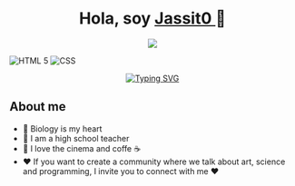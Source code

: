 <div align="center">
<h1 align="center">Hola, soy <a href="https://aristi.dev">Jassit0 </a> 👋  </h1>
</div> 

<div align="center">
<img src="https://img.wattpad.com/0b4bc6056f2ccafd5c8e83e11d39cd8860a46155/68747470733a2f2f73332e616d617a6f6e6177732e636f6d2f776174747061642d6d656469612d736572766963652f53746f7279496d6167652f505044464a586c4958546d5378413d3d2d3836363531363130302e313630356461613266333365393439363932363035353935303330352e676966">
</div> 
 

![HTML 5](https://img.shields.io/badge/HTML5-E34F26?style=for-the-badge&logo=html5&logoColor=white)
![CSS](https://img.shields.io/badge/CSS3-1572B6?style=for-the-badge&logo=css3&logoColor=white)


<div>
  <div align="center">
  <a href="https://git.io/typing-svg">
    <img src="https://readme-typing-svg.herokuapp.com?font=Roboto&duration=4000&pause=1000&color=BF5DF7&width=435&lines=Thanks+for+visiting+my+GitHub!;Connect+with+me!+" alt="Typing SVG">
  </a>
</div>

## About me

- 🌱 Biology is my heart 
- 🏫 I am a high school teacher
- 🎥 I love the cinema and coffe ☕
- ❤️ If you want to create a community where we talk about art, science and programming, I invite you to connect with me ❤️


